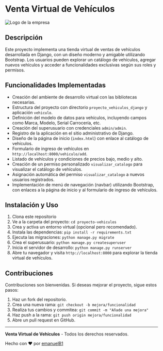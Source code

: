 # Venta Virtual de Vehículos

![Logo de la empresa](logo.png)

## Descripción

Este proyecto implementa una tienda virtual de ventas de vehículos desarrollada en Django, con un diseño moderno y amigable utilizando Bootstrap. Los usuarios pueden explorar un catálogo de vehículos, agregar nuevos vehículos y acceder a funcionalidades exclusivas según sus roles y permisos.

## Funcionalidades Implementadas

- Creación del ambiente de desarrollo virtual con las bibliotecas necesarias.
- Estructura del proyecto con directorio `proyecto_vehiculos_django` y aplicación `vehiculo`.
- Definición del modelo de datos para vehículos, incluyendo campos como Marca, Modelo, Serial Carrocería, etc.
- Creación del superusuario con credenciales `admin/admin`.
- Registro de la aplicación en el sitio administrativo de Django.
- Diseño de la página de inicio (`index.html`) con enlace al catálogo de vehículos.
- Formulario de ingreso de vehículos en `http://localhost:8000/vehiculo/add`.
- Listado de vehículos y condiciones de precios bajo, medio y alto.
- Creación de un permiso personalizado `visualizar_catalogo` para visualizar el catálogo de vehículos.
- Asignación automática del permiso `visualizar_catalogo` a nuevos usuarios registrados.
- Implementación de menú de navegación (navbar) utilizando Bootstrap, con enlaces a la página de inicio y al formulario de ingreso de vehículos.

## Instalación y Uso

1. Clona este repositorio
2. Ve a la carpeta del proyecto: `cd proyecto-vehiculos`
3. Crea y activa un entorno virtual (opcional pero recomendado).
4. Instala las dependencias: `pip install -r requirements.txt`
5. Ejecuta las migraciones: `python manage.py migrate`
6. Crea el superusuario: `python manage.py createsuperuser`
7. Inicia el servidor de desarrollo: `python manage.py runserver`
8. Abre tu navegador y visita `http://localhost:8000` para explorar la tienda virtual de vehículos.

## Contribuciones

Contribuciones son bienvenidas. Si deseas mejorar el proyecto, sigue estos pasos:

1. Haz un fork del repositorio.
2. Crea una nueva rama: `git checkout -b mejora/funcionalidad`
3. Realiza tus cambios y commitea: `git commit -m "Añade una mejora"`
4. Haz push a la rama: `git push origin mejora/funcionalidad`
5. Abre un pull request en GitHub.


---

**Venta Virtual de Vehículos** - Todos los derechos reservados.

Hecho con ❤️ por [emanuelB1](https://github.com/emanuelB1)
